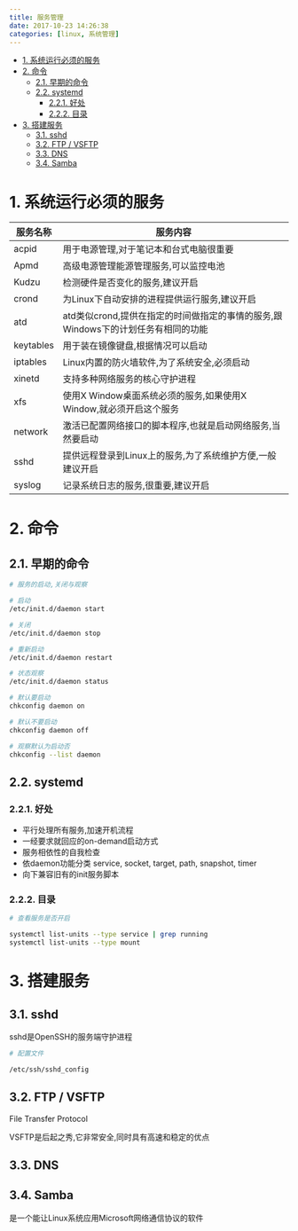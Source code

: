 ```yaml
---
title: 服务管理
date: 2017-10-23 14:26:38
categories: [linux, 系统管理]
---
```


<!-- TOC -->

- [1. 系统运行必须的服务](#1-系统运行必须的服务)
- [2. 命令](#2-命令)
    - [2.1. 早期的命令](#21-早期的命令)
    - [2.2. systemd](#22-systemd)
        - [2.2.1. 好处](#221-好处)
        - [2.2.2. 目录](#222-目录)
- [3. 搭建服务](#3-搭建服务)
    - [3.1. sshd](#31-sshd)
    - [3.2. FTP / VSFTP](#32-ftp--vsftp)
    - [3.3. DNS](#33-dns)
    - [3.4. Samba](#34-samba)

<!-- /TOC -->

<a id="markdown-1-系统运行必须的服务" name="1-系统运行必须的服务"></a>
# 1. 系统运行必须的服务
| 服务名称  | 服务内容                                                                          |
| --------- | --------------------------------------------------------------------------------- |
| acpid     | 用于电源管理,对于笔记本和台式电脑很重要                                           |
| Apmd      | 高级电源管理能源管理服务,可以监控电池                                             |
| Kudzu     | 检测硬件是否变化的服务,建议开启                                                   |
| crond     | 为Linux下自动安排的进程提供运行服务,建议开启                                      |
| atd       | atd类似crond,提供在指定的时间做指定的事情的服务,跟Windows下的计划任务有相同的功能 |
| keytables | 用于装在镜像键盘,根据情况可以启动                                                 |
| iptables  | Linux内置的防火墙软件,为了系统安全,必须启动                                       |
| xinetd    | 支持多种网络服务的核心守护进程                                                    |
| xfs       | 使用X Window桌面系统必须的服务,如果使用X Window,就必须开启这个服务                |
| network   | 激活已配置网络接口的脚本程序,也就是启动网络服务,当然要启动                        |
| sshd      | 提供远程登录到Linux上的服务,为了系统维护方便,一般建议开启                         |
| syslog    | 记录系统日志的服务,很重要,建议开启                                                |

<a id="markdown-2-命令" name="2-命令"></a>
# 2. 命令

<a id="markdown-21-早期的命令" name="21-早期的命令"></a>
## 2.1. 早期的命令

```bash
# 服务的启动,关闭与观察

# 启动
/etc/init.d/daemon start

# 关闭
/etc/init.d/daemon stop

# 重新启动
/etc/init.d/daemon restart

# 状态观察
/etc/init.d/daemon status

# 默认要启动
chkconfig daemon on

# 默认不要启动
chkconfig daemon off

# 观察默认为启动否
chkconfig --list daemon
```

<a id="markdown-22-systemd" name="22-systemd"></a>
## 2.2. systemd

<a id="markdown-221-好处" name="221-好处"></a>
### 2.2.1. 好处

* 平行处理所有服务,加速开机流程
* 一经要求就回应的on-demand启动方式
* 服务相依性的自我检查
* 依daemon功能分类 service, socket, target, path, snapshot, timer
* 向下兼容旧有的init服务脚本

<a id="markdown-222-目录" name="222-目录"></a>
### 2.2.2. 目录


```bash
# 查看服务是否开启

systemctl list-units --type service | grep running
systemctl list-units --type mount
```

<a id="markdown-3-搭建服务" name="3-搭建服务"></a>
# 3. 搭建服务
<a id="markdown-31-sshd" name="31-sshd"></a>
## 3.1. sshd
sshd是OpenSSH的服务端守护进程

```bash
# 配置文件

/etc/ssh/sshd_config
```

<a id="markdown-32-ftp--vsftp" name="32-ftp--vsftp"></a>
## 3.2. FTP / VSFTP
File Transfer Protocol  

VSFTP是后起之秀,它非常安全,同时具有高速和稳定的优点

<a id="markdown-33-dns" name="33-dns"></a>
## 3.3. DNS


<a id="markdown-34-samba" name="34-samba"></a>
## 3.4. Samba
是一个能让Linux系统应用Microsoft网络通信协议的软件

